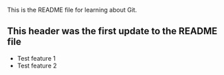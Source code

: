 This is the README file for learning about Git.

## This header was the first update to the README file

- Test feature 1
- Test feature 2